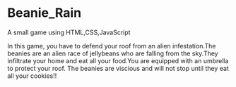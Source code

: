 # Beanie_Rain
A small game using HTML,CSS,JavaScript

  In this game, you have to defend your roof from an alien infestation.The beanies are an alien race of jellybeans who are falling from the sky.They infiltrate your home and eat all your food.You are equipped with an umbrella to protect your roof.
The beanies are viscious and will not stop until they eat all your cookies!!
